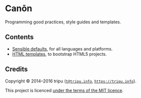 # Can&#333;n

Programming good practices, style guides and templates.

## Contents

* [Sensible defaults](sensible-defaults.md), for all languages and platforms.
* [HTML templates](https://tripu.github.io/Canon/html-templates/), to bootstrap HTML5 projects.

## Credits

Copyright &copy; 2014&ndash;2016 tripu ([`t@tripu.info`](mailto:t@tripu.info), [`https://tripu.info`](https://tripu.info/)).

This project is licenced [under the terms of the MIT licence](LICENSE.md).
